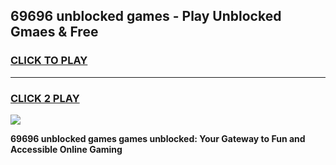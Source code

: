 
## 69696 unblocked games - Play Unblocked Gmaes & Free
<h3>
<a href="https://news.freeplayer.one?title=69696_unblocked_games&ref=16F">CLICK TO PLAY</a></h3>
<hr>

<h3>
<a href="https://news.freeplayer.one?title=69696_unblocked_games&ref=16F">CLICK 2 PLAY</a>
  
</h3>

<a href="https://news.freeplayer.one?title=69696_unblocked_games&ref=16F/"><img src="https://clearcache.store/games.png"></a>


**69696 unblocked games games unblocked: Your Gateway to Fun and Accessible Online Gaming**
